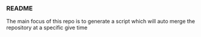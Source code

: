 ### README

The main focus of this repo is to generate a script which will auto merge the repository at a specific give time
